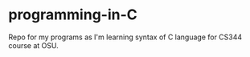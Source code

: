 # programming-in-C
Repo for my programs as I'm learning syntax of C language for CS344 course at OSU.
